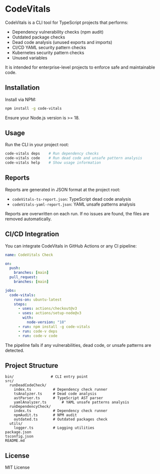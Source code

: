 # CodeVitals

CodeVitals is a CLI tool for TypeScript projects that performs:

- Dependency vulnerability checks (npm audit)
- Outdated package checks
- Dead code analysis (unused exports and imports)
- CI/CD YAML security pattern checks
- Kubernetes security pattern checks
- Unused variables

It is intended for enterprise-level projects to enforce safe and maintainable code.

## Installation

Install via NPM:

```bash
npm install -g code-vitals
```

Ensure your Node.js version is >= 18.

## Usage

Run the CLI in your project root:

```bash
code-vitals deps    # Run dependency checks
code-vitals code    # Run dead code and unsafe pattern analysis
code-vitals help    # Show usage information
```

## Reports

Reports are generated in JSON format at the project root:

- `codeVitals-ts-report.json`: TypeScript dead code analysis
- `codeVitals-yaml-report.json`: YAML unsafe patterns analysis

Reports are overwritten on each run. If no issues are found, the files are removed automatically.

## CI/CD Integration

You can integrate CodeVitals in GitHub Actions or any CI pipeline:

```yaml
name: CodeVitals Check

on:
  push:
    branches: [main]
  pull_request:
    branches: [main]

jobs:
  code-vitals:
    runs-on: ubuntu-latest
    steps:
      - uses: actions/checkout@v3
      - uses: actions/setup-node@v3
        with:
          node-version: "18"
      - run: npm install -g code-vitals
      - run: code-v deps
      - run: code-v code
```

The pipeline fails if any vulnerabilities, dead code, or unsafe patterns are detected.

## Project Structure

```plaintext
bin/                 # CLI entry point
src/
  runDeadCodeCheck/
    index.ts          # Dependency check runner
    tsAnalyzer.ts     # Dead code analysis
    astParser.ts      # TypeScript AST parser
    yamlAnalyzer.ts       # YAML unsafe patterns analysis
  runDependencyCheck/
    index.ts          # Dependency check runner
    npmAudit.ts       # NPM audit
    outdated.ts       # Outdated packages check
  utils/
    logger.ts         # Logging utilities
package.json
tsconfig.json
README.md
```

## License

MIT License
